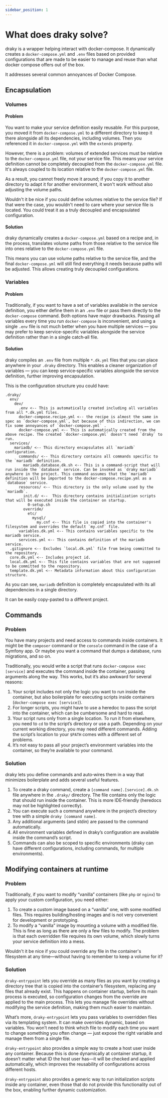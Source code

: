 ```yaml
---
sidebar_position: 1
---
```


# What does draky solve?

draky is a wrapper helping interact with docker-compose. It dynamically creates a `docker-compose.yml`
and `.env` files based on provided configurations that are made to be easier to manage and reuse than what
docker compose offers out of the box.

It addresses several common annoyances of Docker Compose.

## Encapsulation

### Volumes

#### Problem

You want to make your service definition easily reusable. For this purpose, you moved it
from `docker-compose.yml` to a different directory to keep it there alongside all its dependencies,
including volumes. Then you referenced it in `docker-compose.yml` with the `extends` property.

However, there is a problem: volumes of extended services must be relative to the `docker-compose.yml` file,
not your service file. This means your service definition cannot be completely decoupled from
the `docker-compose.yml` file. It's always coupled to its location relative to the `docker-compose.yml` file.

As a result, you cannot freely move it around; if you copy it to another directory to adapt it for another environment, it won't work without also adjusting the volume paths.

Wouldn't it be nice if you could define volumes relative to the service file? If that were the
case, you wouldn't need to care where your service file is located. You could treat it
as a truly decoupled and encapsulated configuration.

#### Solution

draky dynamically creates a `docker-compose.yml` based on a recipe and, in the process,
translates volume paths from those relative to the service file into ones relative to the
`docker-compose.yml` file.

This means you can use volume paths relative to the service file, and the final `docker-compose.yml`
will still find everything it needs because paths will be adjusted. This allows creating truly
decoupled configurations.

### Variables

#### Problem

Traditionally, if you want to have a set of variables available in the service definition, you either
define them in an `.env` file or pass them directly to the `docker-compose` command. Both options
have major drawbacks. Passing all variables every time you run `docker-compose` is inconvenient, and
using a single `.env` file is not much better when you have multiple services — you may prefer to keep
service-specific variables alongside the service definition rather than in a single catch‑all file.

#### Solution

draky compiles an `.env` file from multiple `*.dk.yml` files that you can place anywhere in your
`.draky` directory. This enables a cleaner organization of variables — you can keep service‑specific
variables alongside the service definition, further improving encapsulation.

This is the configuration structure you could have:
```text
.draky/
  env/
    dev/
      .env <-- This is automatically created including all variables from all *.dk.yml files.
      docker-compose.recipe.yml <-- the recipe is almost the same in spec as `docker-compose.yml`, but because of this indirection, we can fix some annoyances of `docker-compose.yml` .
      docker-compose.yml <-- This is automatically created from the above recipe. The created `docker-compose.yml` doesn't need `draky` to run.
  services/
    mariadb/ <-- This directory encapsulates all `mariadb` configuration.
      commands/ <-- This directory contains all commands specific to the `mariadb` definition.
        mariadb.database.dk.sh <-- This is a command-script that will run inside the `database` service. Can be invoked as `draky mariadb` anywhere in the project. This command assumes that the `mariadb` definition will be imported to the docker-compose.recipe.yml as a `database` service.
      resources/ <-- This directory is the only volume used by the `mariadb`.
        init.d/ <--  This directory contains initialization scripts that will be executed inside the container on startup.
          0-setup.sh
        override/
          etc/
            mysql/
              my.cnf <-- This file is copied into the container's filesystem and overrides the default `my.cnf` file.
      variables.dk.yml <-- This contains variables specific to the mariadb service.
      services.yml <-- This contains definition of the mariadb service.
  .gitignore <-- Excludes `local.dk.yml` file from being committed to the repository.
  core.dk.yml <-- Includes project id.
  local.dk.yml <-- This file contains variables that are not supposed to be committed to the repository.
  template.dk.yml <-- Metadata information about this configuration structure.
```

As you can see, `mariadb` definition is completely encapsulated with its all dependencies in a single directory.

It can be easily copy-pasted to a different project.

## Commands

### Problem

You have many projects and need access to commands inside containers. It might be the
`composer` command or the `console` command in the case of a Symfony app. Or maybe you want a
command that dumps a database, runs migrations, and so on.

Traditionally, you would write a script that runs `docker-compose exec [service]` and executes
the command inside the container, passing arguments along the way. This works, but it’s also
awkward for several reasons:
1. Your script includes not only the logic you want to run inside the container, but also
   boilerplate for executing scripts inside containers (`docker-compose exec [service]`).
2. For longer scripts, you might have to use a heredoc to pass the script into the container,
   which can be cumbersome and hard to read.
3. Your script runs only from a single location. To run it from elsewhere, you need to `cd`
   to the script’s directory or use a path. Depending on your current working directory, you
   may need different commands. Adding the script’s location to your `$PATH` comes with a
   different set of problems.
4. It’s not easy to pass all your project’s environment variables into the container, so they’re
   available to your command.

### Solution

draky lets you define commands and auto‑wires them in a way that minimizes boilerplate
and adds several useful features.

1. To create a draky command, create a `[command name].[service].dk.sh` file anywhere in the `.draky/`
   directory. The file contains only the logic that should run inside the container. This is more
   IDE‑friendly (heredocs may not be highlighted correctly).
2. You can execute such a command anywhere in the project’s directory tree with a simple `draky [command name]`.
3. Any additional arguments (and stdin) are passed to the command automatically.
4. All environment variables defined in draky’s configuration are available inside the command’s
   script.
5. Commands can also be scoped to specific environments (draky can have different configurations,
   including commands, for multiple environments).

## Modifying containers at runtime

### Problem

Traditionally, if you want to modify “vanilla” containers (like `php` or `nginx`) to apply your custom
configuration, you need either:
1. To create a custom image based on a “vanilla” one, with some modified files. This requires
   building/hosting images and is not very convenient for development or prototyping.
2. To modify a “vanilla” image by mounting a volume with a modified file. This is fine
   as long as there are only a few files to modify. The problem is that each overridden file
   requires its own volume, which slowly turns your service definition into a mess.

Wouldn't it be nice if you could override any file in the container's filesystem at any time—without
having to remember to keep a volume for it?

### Solution

`draky-entrypoint` lets you override as many files as you want by creating a directory
tree that is copied into the container’s filesystem, replacing any files that already exist. This happens
on container startup, before its main process is executed, so configuration changes from the
override are applied to the main process. This lets you manage file overrides without
modifying the service definition, making them much easier to maintain.

What’s more, `draky-entrypoint` lets you pass variables to overridden files via its templating system.
It can make overrides dynamic, based on variables.
You won’t need to think which file to modify each time you want to change something you often
change — just expose the right variable and manage them from a single file.

`draky-entrypoint` also provides a simple way to create a host user inside any container. Because this
is done dynamically at container startup, it doesn’t matter what ID the host user has—it will be
checked and applied automatically, which improves the reusability of configurations across different hosts.

`draky-entrypoint` also provides a generic way to run initialization scripts inside any container,
even those that do not provide this functionality out of the box, enabling further dynamic customization.